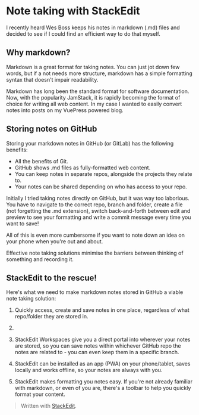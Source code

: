 # Note taking with StackEdit
I recently heard Wes Boss keeps his notes in markdown (.md) files and decided to see if I could find an efficient way to do that myself.

## Why markdown?
Markdown is a great format for taking notes. You can just jot down few words, but if a not needs more structure, markdown has a simple formatting syntax that doesn't impair readability. 

Markdown has long been the standard format for software documentation. Now, with the popularity JamStack, it is rapidly becoming the format of choice for writing all web content. In my case I wanted to easily convert notes into posts on my VuePress powered blog.

## Storing notes on GitHub
Storing your markdown notes in GitHub (or GitLab) has the following benefits:

 - All the benefits of Git.
 - GitHub shows .md files as fully-formatted web content.
 - You can keep notes in separate repos, alongside the projects they relate to.
 - Your notes can be shared depending on who has access to your repo.

Initially I tried taking notes directly on GitHub, but it was way too laborious. You have to navigate to the correct repo, branch and folder, create a file (not forgetting the .md extension), switch back-and-forth between edit and preview to see your formatting and write a commit message every time you want to save!

All of this is even more cumbersome if you want to note down an idea on your phone when you're out and about.

Effective note taking solutions minimise the barriers between thinking of something and recording it.

## StackEdit to the rescue!

Here's what we need to make markdown notes stored in GitHub a viable note taking solution:

1. Quickly access, create and save notes in one place, regardless of what repo/folder they are stored in.
2. 

3. StackEdit Workspaces give you a direct portal into wherever your notes are stored, so you can save notes within whichever GitHub repo the notes are related to - you can even keep them in a specific branch. 
4. StackEdit can be installed as an app (PWA) on your phone/tablet, saves locally and works offline, so your notes are always with you.
5. StackEdit makes formatting you notes easy. If you're not already familiar with markdown, or even of you are, there's a toolbar to help you quickly format your content.



> Written with [StackEdit](https://stackedit.io/).
<!--stackedit_data:
eyJoaXN0b3J5IjpbLTkzOTAyODQxNSwyMDMwMjA1Mjk4LC0xOD
k1MDEwOTIzLC04NDUxNzQ2ODcsLTcwMDk2NDc5NSwtOTUwNjUz
MzQ5LC0xMjMwMDIwMTQ1LC0yMDQ0NzMzMjJdfQ==
-->